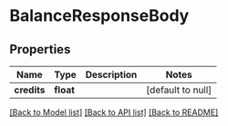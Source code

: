 # BalanceResponseBody

## Properties
Name | Type | Description | Notes
------------ | ------------- | ------------- | -------------
**credits** | **float** |  | [default to null]

[[Back to Model list]](../README.md#documentation-for-models) [[Back to API list]](../README.md#documentation-for-api-endpoints) [[Back to README]](../README.md)


